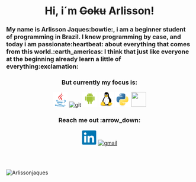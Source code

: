 <h1 align="center"> Hi, i´m <strike>Goku</strike> Arlisson!</h1>


<p><h3>My name is Arlisson Jaques:bowtie:, i am a beginner student of programming in Brazil. 
I knew programming by case, and today i am passionate:heartbeat: about everything that comes from 
this world.:earth_americas: I think that just like everyone at the 
beginning already learn a little of everything:exclamation:</h3></p>

<p><h3 align="center">But currently my focus is:</h3></p>

<p align="center">
  <a href="https://github.com/Arlissonjaques/estudos-java"><img src="https://github.com/devicons/devicon/blob/master/icons/java/java-original.svg" width="40" height="40"/></a>
  <img src="https://www.vectorlogo.zone/logos/git-scm/git-scm-icon.svg" alt="git" width="40" height="40"/>
  <img src="https://github.com/devicons/devicon/blob/master/icons/android/android-original-wordmark.svg" alt="android" width="40" height="40">
  <img src="https://github.com/devicons/devicon/blob/master/icons/linux/linux-original.svg" alt="linux" width="40" height="40">
  <a href="https://github.com/Arlissonjaques/apagador" target="_blank"><img src="https://github.com/devicons/devicon/blob/master/icons/python/python-original.svg" alt="python" width="40" height="40"></a>
  <img src="https://www.vectorlogo.zone/logos/flutterio/flutterio-icon.svg" width="40" height="40"/>
</p>

<p><h3  align="center">Reach me out :arrow_down:</h3></p>

<p align="center">
<a href="https://br.linkedin.com/?trk=guest_homepage-jobseeker_nav-header-logo"><img src="https://github.com/devicons/devicon/blob/master/icons/linkedin/linkedin-original.svg" alt="linkedib" width="40" height="40"></img></a>
<a href="https://gmail.com"><img src="https://www.flaticon.com/svg/static/icons/svg/732/732200.svg" alt="gmail" width="40" height="40"></img></a>
</p><br><br>


<p><img align="center" src="https://github-readme-stats.vercel.app/api?username=Arlissonjaques&count_private=true&show_icons=true" alt="Arlissonjaques"/></p>



